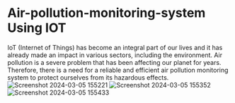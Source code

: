 # Air-pollution-monitoring-system Using IOT
IoT (Internet of Things) has become an integral part of our lives and it has already made an impact in various sectors, including the environment. Air pollution is a severe problem that has been affecting our planet for years. Therefore, there is a need for a reliable and efficient air pollution monitoring system to protect ourselves from its hazardous effects.
![Screenshot 2024-03-05 155221](https://github.com/Talakayalavamsikrishna/Air-pollution-monitoring-system/assets/139057266/238fdb9e-57bc-4362-bac1-3345bfceec33)
![Screenshot 2024-03-05 155352](https://github.com/Talakayalavamsikrishna/Air-pollution-monitoring-system/assets/139057266/079f06e4-0cc5-49a3-842d-a67b3870b158)
![Screenshot 2024-03-05 155433](https://github.com/Talakayalavamsikrishna/Air-pollution-monitoring-system/assets/139057266/448a8b1a-02b1-42ba-87ba-f5abb58fa04b)



